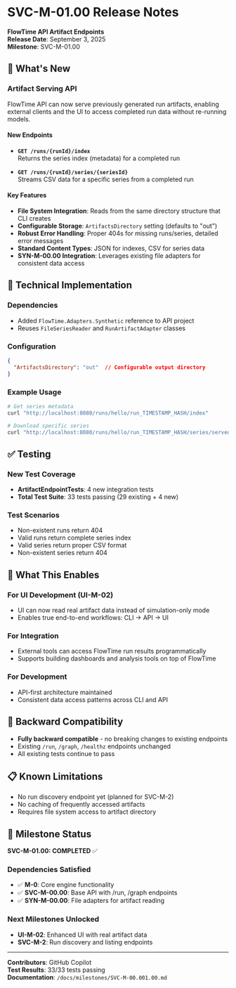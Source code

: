 # SVC-M-01.00 Release Notes

**FlowTime API Artifact Endpoints**  
**Release Date**: September 3, 2025  
**Milestone**: SVC-M-01.00  

## 🎯 What's New

### Artifact Serving API

FlowTime API can now serve previously generated run artifacts, enabling external clients and the UI to access completed run data without re-running models.

#### New Endpoints

* **`GET /runs/{runId}/index`**  
  Returns the series index (metadata) for a completed run
  
* **`GET /runs/{runId}/series/{seriesId}`**  
  Streams CSV data for a specific series from a completed run

#### Key Features

* **File System Integration**: Reads from the same directory structure that CLI creates
* **Configurable Storage**: `ArtifactsDirectory` setting (defaults to "out")  
* **Robust Error Handling**: Proper 404s for missing runs/series, detailed error messages
* **Standard Content Types**: JSON for indexes, CSV for series data
* **SYN-M-00.00 Integration**: Leverages existing file adapters for consistent data access

## 🔧 Technical Implementation

### Dependencies
* Added `FlowTime.Adapters.Synthetic` reference to API project
* Reuses `FileSeriesReader` and `RunArtifactAdapter` classes

### Configuration
```json
{
  "ArtifactsDirectory": "out"  // Configurable output directory
}
```

### Example Usage
```bash
# Get series metadata
curl "http://localhost:8080/runs/hello/run_TIMESTAMP_HASH/index"

# Download specific series
curl "http://localhost:8080/runs/hello/run_TIMESTAMP_HASH/series/served@SERVED@DEFAULT"
```

## ✅ Testing

### New Test Coverage
* **ArtifactEndpointTests**: 4 new integration tests
* **Total Test Suite**: 33 tests passing (29 existing + 4 new)

### Test Scenarios
* Non-existent runs return 404
* Valid runs return complete series index  
* Valid series return proper CSV format
* Non-existent series return 404

## 🚀 What This Enables

### For UI Development (UI-M-02)
* UI can now read real artifact data instead of simulation-only mode
* Enables true end-to-end workflows: CLI → API → UI

### For Integration
* External tools can access FlowTime run results programmatically
* Supports building dashboards and analysis tools on top of FlowTime

### For Development
* API-first architecture maintained
* Consistent data access patterns across CLI and API

## 🔄 Backward Compatibility

* **Fully backward compatible** - no breaking changes to existing endpoints
* Existing `/run`, `/graph`, `/healthz` endpoints unchanged
* All existing tests continue to pass

## 📋 Known Limitations

* No run discovery endpoint yet (planned for SVC-M-2)
* No caching of frequently accessed artifacts
* Requires file system access to artifact directory

## 🎉 Milestone Status

**SVC-M-01.00: COMPLETED** ✅

### Dependencies Satisfied
* ✅ **M-0**: Core engine functionality  
* ✅ **SVC-M-00.00**: Base API with /run, /graph endpoints
* ✅ **SYN-M-00.00**: File adapters for artifact reading

### Next Milestones Unlocked
* **UI-M-02**: Enhanced UI with real artifact data
* **SVC-M-2**: Run discovery and listing endpoints

---

**Contributors**: GitHub Copilot  
**Test Results**: 33/33 tests passing  
**Documentation**: `/docs/milestones/SVC-M-00.001.00.md`
